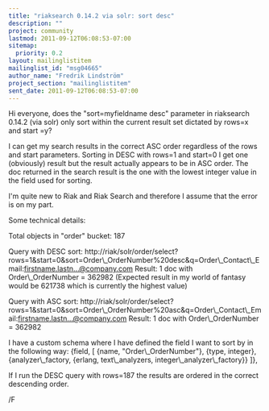 ```yaml
---
title: "riaksearch 0.14.2 via solr: sort desc"
description: ""
project: community
lastmod: 2011-09-12T06:08:53-07:00
sitemap:
  priority: 0.2
layout: mailinglistitem
mailinglist_id: "msg04665"
author_name: "Fredrik Lindström"
project_section: "mailinglistitem"
sent_date: 2011-09-12T06:08:53-07:00
---
```



Hi everyone,
does the "sort=myfieldname desc" parameter in riaksearch 0.14.2 (via solr) only 
sort within the current result set dictated by rows=x and start =y?

I can get my search results in the correct ASC order regardless of the rows and 
start parameters.
Sorting in DESC with rows=1 and start=0 I get one (obviously) result but the 
result actually appears to be in ASC order. The doc returned in the search 
result is the one with the lowest integer value in the field used for sorting.

I'm quite new to Riak and Riak Search and therefore I assume that the error is 
on my part.

Some technical details:

Total objects in "order" bucket: 187

Query with DESC sort:
http://riak/solr/order/select?rows=1&start=0&sort=Order\\_OrderNumber%20desc&q=Order\\_Contact\\_Email:firstname.lastn...@company.com
Result: 1 doc with Order\\_OrderNumber = 362982 (Expected result in my world of 
fantasy would be 621738 which is currently the highest value)

Query with ASC sort:
http://riak/solr/order/select?rows=1&start=0&sort=Order\\_OrderNumber%20asc&q=Order\\_Contact\\_Email:firstname.lastn...@company.com
Result: 1 doc with Order\\_OrderNumber = 362982

I have a custom schema where I have defined the field I want to sort by in the 
following way:
 {field, [
 {name, "Order\\_OrderNumber"},
 {type, integer},
 {analyzer\\_factory, {erlang, text\\_analyzers, 
integer\\_analyzer\\_factory}}
 ]},

If I run the DESC query with rows=187 the results are ordered in the correct 
descending order.

/F

